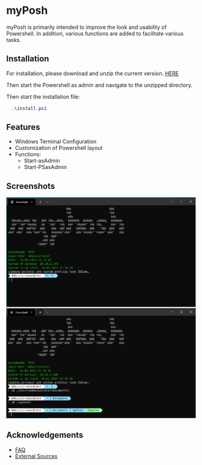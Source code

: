 
# myPosh

myPosh is primarily intended to improve the look and usability of Powershell.
In addition, various functions are added to facilitate various tasks.


## Installation
For installation, please download and unzip the current version. [HERE](https://github.com/nox309/myPosh/releases)

Then start the Powershell as admin and navigate to the unzipped directory.

Then start the installation file:

```powershell
  .\install.ps1
```


## Features

- Windows Terminal Configuration
- Customization of Powershell layout
- Functions:
  - Start-asAdmin
  - Start-PSasAdmin


## Screenshots

![myPoshLayout](./doc/img/ProfilLayout.PNG)
![myPoshGIT](./doc/img/Git.PNG)

## Acknowledgements

 - [FAQ](https://github.com/nox309/myPosh/tree/master/doc/FAQ.md)
 - [External Sources](https://github.com/nox309/myPosh/blob/master/doc/extSources.md)

